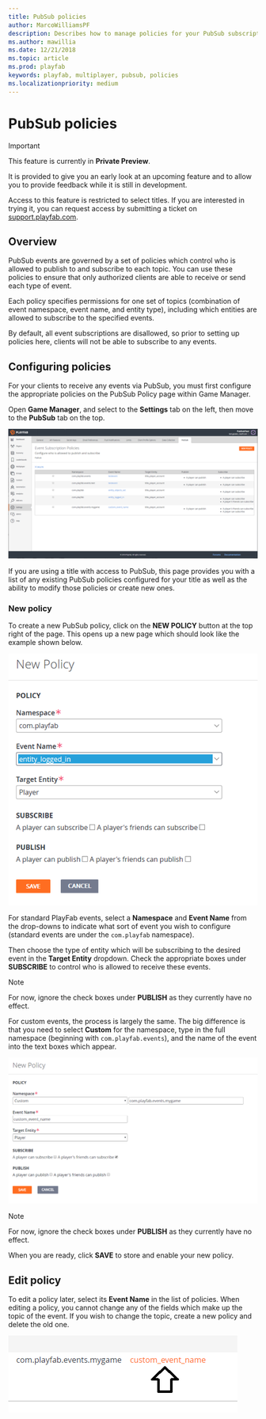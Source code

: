 ```yaml
---
title: PubSub policies
author: MarcoWilliamsPF
description: Describes how to manage policies for your PubSub subscriptions.
ms.author: mawillia
ms.date: 12/21/2018
ms.topic: article
ms.prod: playfab
keywords: playfab, multiplayer, pubsub, policies
ms.localizationpriority: medium
---
```


# PubSub policies

> [!IMPORTANT]
> This feature is currently in **Private Preview**.  
>
> It is provided to give you an early look at an upcoming feature and to allow you to provide feedback while it is still in development.  
>
> Access to this feature is restricted to select titles. If you are interested in trying it, you can request access by submitting a ticket on [support.playfab.com](https://support.playfab.com/hc/en-us/requests/new).

## Overview

PubSub events are governed by a set of policies which control who is allowed to publish to and subscribe to each topic. You can use these policies to ensure that only authorized clients are able to receive or send each type of event.

Each policy specifies permissions for one set of topics (combination of event namespace, event name, and entity type), including which entities are allowed to subscribe to the specified events.

By default, all event subscriptions are disallowed, so prior to setting up policies here, clients will not be able to subscribe to any events.

## Configuring policies

For your clients to receive any events via PubSub, you must first configure the appropriate policies on the PubSub Policy page within Game Manager.

Open **Game Manager**, and select to the **Settings** tab on the left, then move to the **PubSub** tab on the top.

![Screenshot of PubSub Policy configuration page.](images/pubsub-policy-list-ui.png)

If you are using a title with access to PubSub, this page provides you with a list of any existing PubSub policies configured for your title as well as the ability to modify those policies or create new ones.

### New policy

To create a new PubSub policy, click on the **NEW POLICY** button at the top right of the page. This opens up a new page which should look like the example shown below.

![Screen shot of the new PubSub policy configuration page](images/new-pubsub-policy.png)

For standard PlayFab events, select a **Namespace** and **Event Name** from the drop-downs to indicate what sort of event you wish to configure (standard events are under the `com.playfab` namespace).

Then choose the type of entity which will be subscribing to the desired event in the **Target Entity** dropdown. Check the appropriate boxes under **SUBSCRIBE** to control who is allowed to receive these events.

> [!NOTE]
> For now, ignore the check boxes under **PUBLISH** as they currently have no effect.

For custom events, the process is largely the same. The big difference is that you need to select **Custom** for the namespace, type in the full namespace (beginning with `com.playfab.events`), and the name of the event into the text boxes which appear.

![Screen shot of the new custom PubSub policy configuration page](images/new-custom-policy.png)

> [!NOTE]
> For now, ignore the check boxes under **PUBLISH** as they currently have no effect.

When you are ready, click **SAVE** to store and enable your new policy.

## Edit policy

To edit a policy later, select its **Event Name** in the list of policies. When editing a policy, you cannot change any of the fields which make up the topic of the event. If you wish to change the topic, create a new policy and delete the old one.

![Screenshot of the event name link.](images/click-to-edit.png)